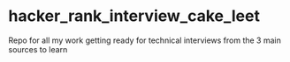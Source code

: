 # hacker_rank_interview_cake_leet
Repo for all my work getting ready for technical interviews from the 3 main sources to learn 
